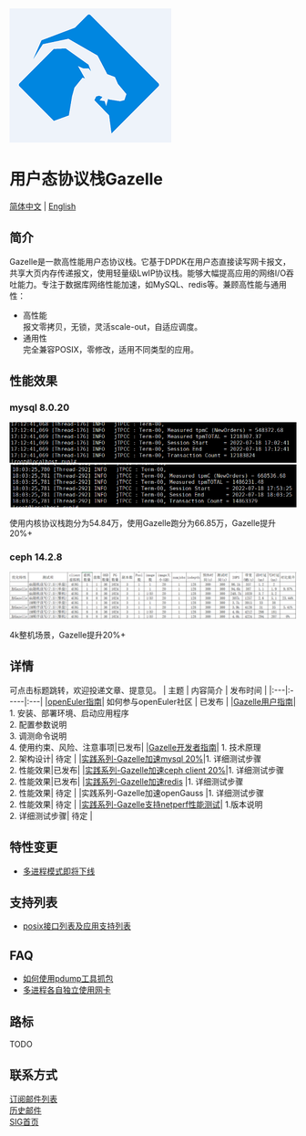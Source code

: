 <img src="doc/images/logo.png"> 

# 用户态协议栈Gazelle

[简体中文](README.md) | [English](README_en.md)

## 简介

Gazelle是一款高性能用户态协议栈。它基于DPDK在用户态直接读写网卡报文，共享大页内存传递报文，使用轻量级LwIP协议栈。能够大幅提高应用的网络I/O吞吐能力。专注于数据库网络性能加速，如MySQL、redis等。兼顾高性能与通用性：
- 高性能  
报文零拷贝，无锁，灵活scale-out，自适应调度。
- 通用性  
完全兼容POSIX，零修改，适用不同类型的应用。  

## 性能效果
### mysql 8.0.20
<img src="doc/images/mysql_kernel.png"> 
<img src="doc/images/mysql_gazelle.png"> 

使用内核协议栈跑分为54.84万，使用Gazelle跑分为66.85万，Gazelle提升20%+  

### ceph 14.2.8
<img src="doc/images/ceph_client_testdata.png"> 

4k整机场景，Gazelle提升20%+  


## 详情 
可点击标题跳转，欢迎投递文章、提意见。
| 主题 | 内容简介 | 发布时间 |
|:---|:-----|:---|
|[openEuler指南](https://gitee.com/openeuler/community/blob/master/zh/contributors/README.md)| 如何参与openEuler社区 | 已发布 |
|[Gazelle用户指南](doc/user-guide.md)| 1. 安装、部署环境、启动应用程序<br>2. 配置参数说明<br>3. 调测命令说明<br>4. 使用约束、风险、注意事项|已发布|
|[Gazelle开发者指南](doc/programmer-guide.md)| 1. 技术原理<br>2. 架构设计| 待定 |
|[实践系列-Gazelle加速mysql 20%](doc/%E5%AE%9E%E8%B7%B5%E7%B3%BB%E5%88%97-Gazelle%E5%8A%A0%E9%80%9Fmysql.md)|1. 详细测试步骤<br>2. 性能效果|已发布|
|[实践系列-Gazelle加速ceph client 20%](https://www.hikunpeng.com/document/detail/zh/kunpengcpfs/basicAccelFeatures/storageAccel/kunpengcpfs_hpcd_0002.html)|1. 详细测试步骤<br>2. 性能效果|已发布|
|[实践系列-Gazelle加速redis](doc/redis.md) |1. 详细测试步骤<br>2. 性能效果| 待定 |
|实践系列-Gazelle加速openGauss |1. 详细测试步骤<br>2. 性能效果| 待定 |
|[实践系列-Gazelle支持netperf性能测试](doc/netperf.md)| 1.版本说明 <br>2. 详细测试步骤| 待定 |

## 特性变更
- [多进程模式即将下线](doc/releasenote.md)

## 支持列表
- [posix接口列表及应用支持列表](doc/support.md)

## FAQ
- [如何使用pdump工具抓包](doc/pdump.md) 
- [多进程各自独立使用网卡](doc/multiple-nic.md)

## 路标
TODO

## 联系方式
[订阅邮件列表](https://mailweb.openeuler.org/postorius/lists/high-performance-network.openeuler.org/)  
[历史邮件](https://mailweb.openeuler.org/hyperkitty/list/high-performance-network@openeuler.org/)  
[SIG首页](https://gitee.com/openeuler/community/tree/master/sig/sig-high-performance-network)  
